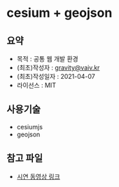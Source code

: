 # cesium + geojson


## 요약
* 목적 : 공통 웹 개발 환경
* (최초)작성자 : gravity@vaiv.kr
* (최초)작성일자 : 2021-04-07
* 라이선스 : MIT

## 사용기술
* cesiumjs
* geojson

## 참고 파일
* [시연 동영상 링크](https://github.com/HyunSeongKil/my-cesium-geojson/raw/main/rain_bylegend_color_height_20210428.mp4)
